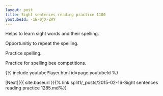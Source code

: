 ```yaml
---
layout: post
title: Sight sentences reading practice 1100
youtubeId: -1E-0jX-ZAY
---
```

 
 
Helps to learn sight words and their spelling.

Opportunitiy to repeat the spelling. 

Practice spelling. 
 
Practice for spelling bee competitions. 
 
{% include youtubePlayer.html id=page.youtubeId %}
 
 

[Next]({{ site.baseurl }}{% link  split1/_posts/2015-02-16-Sight sentences reading practice 1285.md%})
 
